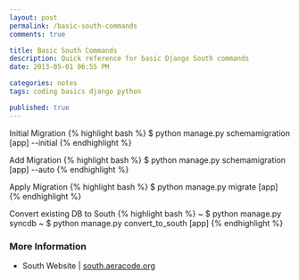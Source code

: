 ```yaml
---
layout: post
permalink: /basic-south-commands
comments: true

title: Basic South Commands
description: Quick reference for basic Django South commands
date: 2013-05-01 06:55 PM

categories: notes
tags: coding basics django python

published: true
---
```


Initial Migration
{% highlight bash %}
$ python manage.py schemamigration [app] --initial
{% endhighlight %}

Add Migration
{% highlight bash %}
$ python manage.py schemamigration [app] --auto
{% endhighlight %}

Apply Migration
{% highlight bash %}
$ python manage.py migrate [app]
{% endhighlight %}

Convert existing DB to South
{% highlight bash %}
~ $ python manage.py syncdb
~ $ python manage.py convert_to_south [app]
{% endhighlight %}

### More Information
- South Website | [south.aeracode.org](http://south.aeracode.org/)